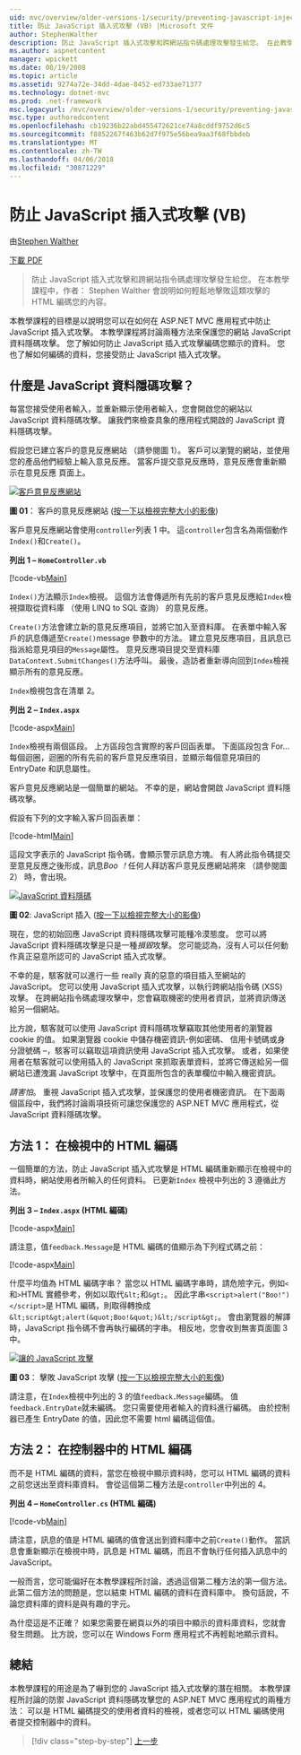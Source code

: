 ```yaml
---
uid: mvc/overview/older-versions-1/security/preventing-javascript-injection-attacks-vb
title: 防止 JavaScript 插入式攻擊 (VB) |Microsoft 文件
author: StephenWalther
description: 防止 JavaScript 插入式攻擊和跨網站指令碼處理攻擊發生給您。 在此教學課程中，作者： Stephen Walther 會說明如何輕鬆地 de...
ms.author: aspnetcontent
manager: wpickett
ms.date: 08/19/2008
ms.topic: article
ms.assetid: 9274a72e-34dd-4dae-8452-ed733ae71377
ms.technology: dotnet-mvc
ms.prod: .net-framework
msc.legacyurl: /mvc/overview/older-versions-1/security/preventing-javascript-injection-attacks-vb
msc.type: authoredcontent
ms.openlocfilehash: cb19236b22abd455472621ce74a8cddf9752d6c5
ms.sourcegitcommit: f8852267f463b62d7f975e56bea9aa3f68fbbdeb
ms.translationtype: MT
ms.contentlocale: zh-TW
ms.lasthandoff: 04/06/2018
ms.locfileid: "30871229"
---
```

<a name="preventing-javascript-injection-attacks-vb"></a>防止 JavaScript 插入式攻擊 (VB)
====================
由[Stephen Walther](https://github.com/StephenWalther)

[下載 PDF](http://download.microsoft.com/download/8/4/8/84843d8d-1575-426c-bcb5-9d0c42e51416/ASPNET_MVC_Tutorial_06_VB.pdf)

> 防止 JavaScript 插入式攻擊和跨網站指令碼處理攻擊發生給您。 在本教學課程中，作者： Stephen Walther 會說明如何輕鬆地擊敗這類攻擊的 HTML 編碼您的內容。


本教學課程的目標是以說明您可以在如何在 ASP.NET MVC 應用程式中防止 JavaScript 插入式攻擊。 本教學課程將討論兩種方法來保護您的網站 JavaScript 資料隱碼攻擊。 您了解如何防止 JavaScript 插入式攻擊編碼您顯示的資料。 您也了解如何編碼的資料，您接受防止 JavaScript 插入式攻擊。

## <a name="what-is-a-javascript-injection-attack"></a>什麼是 JavaScript 資料隱碼攻擊？

每當您接受使用者輸入，並重新顯示使用者輸入，您會開啟您的網站以 JavaScript 資料隱碼攻擊。 讓我們來檢查具象的應用程式開啟的 JavaScript 資料隱碼攻擊。

假設您已建立客戶的意見反應網站 （請參閱圖 1）。 客戶可以瀏覽的網站，並使用您的產品他們經驗上輸入意見反應。 當客戶提交意見反應時，意見反應會重新顯示在意見反應 頁面上。


[![客戶意見反應網站](preventing-javascript-injection-attacks-vb/_static/image2.png)](preventing-javascript-injection-attacks-vb/_static/image1.png)

**圖 01**： 客戶的意見反應網站 ([按一下以檢視完整大小的影像](preventing-javascript-injection-attacks-vb/_static/image3.png))


客戶意見反應網站會使用`controller`列表 1 中。 這`controller`包含名為兩個動作`Index()`和`Create()`。

**列出 1 – `HomeController.vb`**

[!code-vb[Main](preventing-javascript-injection-attacks-vb/samples/sample1.vb)]

`Index()`方法顯示`Index`檢視。 這個方法會傳遞所有先前的客戶意見反應給`Index`檢視擷取從資料庫 （使用 LINQ to SQL 查詢） 的意見反應。

`Create()`方法會建立新的意見反應項目，並將它加入至資料庫。 在表單中輸入客戶的訊息傳遞至`Create()`message 參數中的方法。 建立意見反應項目，且訊息已指派給意見項目的`Message`屬性。 意見反應項目提交至資料庫`DataContext.SubmitChanges()`方法呼叫。 最後，造訪者重新導向回到`Index`檢視顯示所有的意見反應。

`Index`檢視包含在清單 2。

**列出 2 – `Index.aspx`**

[!code-aspx[Main](preventing-javascript-injection-attacks-vb/samples/sample2.aspx)]

`Index`檢視有兩個區段。 上方區段包含實際的客戶回函表單。 下面區段包含 For...每個迴圈，迴圈的所有先前的客戶意見反應項目，並顯示每個意見項目的 EntryDate 和訊息屬性。

客戶意見反應網站是一個簡單的網站。 不幸的是，網站會開啟 JavaScript 資料隱碼攻擊。

假設有下列的文字輸入客戶回函表單：

[!code-html[Main](preventing-javascript-injection-attacks-vb/samples/sample3.html)]

這段文字表示的 JavaScript 指令碼，會顯示警示訊息方塊。 有人將此指令碼提交至意見反應之後形成，訊息<em>Boo ！</em>任何人拜訪客戶意見反應網站將來 （請參閱圖 2） 時，會出現。


[![JavaScript 資料隱碼](preventing-javascript-injection-attacks-vb/_static/image5.png)](preventing-javascript-injection-attacks-vb/_static/image4.png)

**圖 02**: JavaScript 插入 ([按一下以檢視完整大小的影像](preventing-javascript-injection-attacks-vb/_static/image6.png))


現在，您的初始回應 JavaScript 資料隱碼攻擊可能種冷漠態度。 您可以將 JavaScript 資料隱碼攻擊是只是一種*損毀*攻擊。 您可能認為，沒有人可以任何動作真正惡意所認可的 JavaScript 插入式攻擊。

不幸的是，駭客就可以進行一些 really 真的惡意的項目插入至網站的 JavaScript。 您可以使用 JavaScript 插入式攻擊，以執行跨網站指令碼 (XSS) 攻擊。 在跨網站指令碼處理攻擊中，您會竊取機密的使用者資訊，並將資訊傳送給另一個網站。

比方說，駭客就可以使用 JavaScript 資料隱碼攻擊竊取其他使用者的瀏覽器 cookie 的值。 如果瀏覽器 cookie 中儲存機密資訊-例如密碼、 信用卡號碼或身分證號碼 –，駭客可以竊取這項資訊使用 JavaScript 插入式攻擊。 或者，如果使用者在駭客就可以使用插入的 JavaScript 來抓取表單資料，並將它傳送給另一個網站已遭洩漏 JavaScript 攻擊中，在頁面所包含的表單欄位中輸入機密資訊。

*請害怕*。 重視 JavaScript 插入式攻擊，並保護您的使用者機密資訊。 在下面兩個區段中，我們將討論兩項技術可讓您保護您的 ASP.NET MVC 應用程式，從 JavaScript 資料隱碼攻擊。

## <a name="approach-1-html-encode-in-the-view"></a>方法 1： 在檢視中的 HTML 編碼

一個簡單的方法，防止 JavaScript 插入式攻擊是 HTML 編碼重新顯示在檢視中的資料時，網站使用者所輸入的任何資料。 已更新`Index` 檢視中列出的 3 遵循此方法。

**列出 3 – `Index.aspx` (HTML 編碼)**

[!code-aspx[Main](preventing-javascript-injection-attacks-vb/samples/sample4.aspx)]

請注意，值`feedback.Message`是 HTML 編碼的值顯示為下列程式碼之前：

[!code-aspx[Main](preventing-javascript-injection-attacks-vb/samples/sample5.aspx)]

什麼平均值為 HTML 編碼字串？ 當您以 HTML 編碼字串時，請危險字元，例如`<`和`>`HTML 實體參考，例如以取代`&lt;`和`&gt;`。 因此字串`<script>alert("Boo!")</script>`是 HTML 編碼，則取得轉換成`&lt;script&gt;alert(&quot;Boo!&quot;)&lt;/script&gt;`。 會由瀏覽器的解譯時，JavaScript 指令碼不會再執行編碼的字串。 相反地，您會收到無害頁面圖 3 中。


[![讓的 JavaScript 攻擊](preventing-javascript-injection-attacks-vb/_static/image8.png)](preventing-javascript-injection-attacks-vb/_static/image7.png)

**圖 03**： 擊敗 JavaScript 攻擊 ([按一下以檢視完整大小的影像](preventing-javascript-injection-attacks-vb/_static/image9.png))


請注意，在`Index`檢視中列出的 3 的值`feedback.Message`編碼。 值`feedback.EntryDate`就未編碼。 您只需要使用者輸入的資料進行編碼。 由於控制器已產生 EntryDate 的值，因此您不需要 html 編碼這個值。

## <a name="approach-2-html-encode-in-the-controller"></a>方法 2： 在控制器中的 HTML 編碼

而不是 HTML 編碼的資料，當您在檢視中顯示資料時，您可以 HTML 編碼的資料之前您送出至資料庫資料。 會從這個第二種方法是`controller`中列出的 4。

**列出 4 – `HomeController.cs` (HTML 編碼)**

[!code-vb[Main](preventing-javascript-injection-attacks-vb/samples/sample6.vb)]

請注意，訊息的值是 HTML 編碼的值會送出到資料庫中之前`Create()`動作。 當訊息會重新顯示在檢視中時，訊息是 HTML 編碼，而且不會執行任何插入訊息中的 JavaScript。

一般而言，您可能偏好在本教學課程所討論，透過這個第二種方法的第一個方法。 此第二個方法的問題是，您以結束 HTML 編碼的資料在資料庫中。 換句話說，不論您資料庫的資料是與有趣的字元。

為什麼這是不正確？ 如果您需要在網頁以外的項目中顯示的資料庫資料，您就會發生問題。 比方說，您可以在 Windows Form 應用程式不再輕鬆地顯示資料。

## <a name="summary"></a>總結

本教學課程的用途是為了嚇到您的 JavaScript 插入式攻擊的潛在相關。 本教學課程所討論的防禦 JavaScript 資料隱碼攻擊您的 ASP.NET MVC 應用程式的兩種方法： 可以是 HTML 編碼提交的使用者資料的檢視，或者您可以 HTML 編碼使用者提交控制器中的資料。

> [!div class="step-by-step"]
> [上一步](authenticating-users-with-windows-authentication-vb.md)
